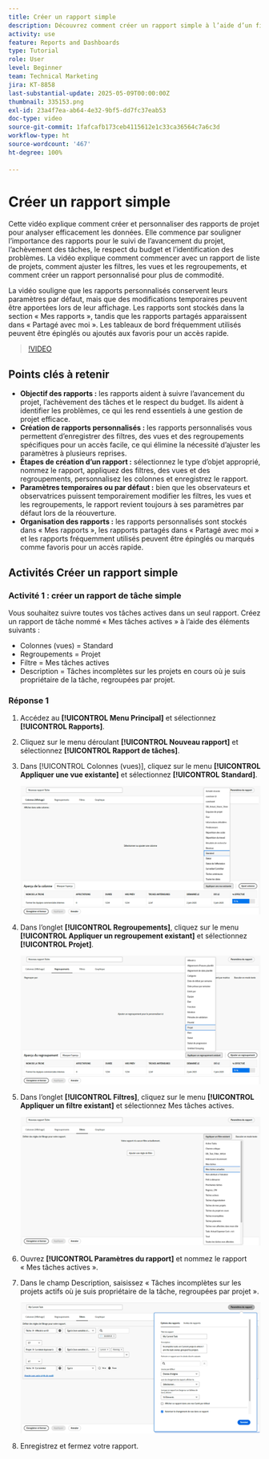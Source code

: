 ```yaml
---
title: Créer un rapport simple
description: Découvrez comment créer un rapport simple à l’aide d’un filtre, d’une vue et d’un regroupement existants dans Workfront.
activity: use
feature: Reports and Dashboards
type: Tutorial
role: User
level: Beginner
team: Technical Marketing
jira: KT-8858
last-substantial-update: 2025-05-09T00:00:00Z
thumbnail: 335153.png
exl-id: 23a4f7ea-ab64-4e32-9bf5-dd7fc37eab53
doc-type: video
source-git-commit: 1fafcafb173ceb4115612e1c33ca36564c7a6c3d
workflow-type: ht
source-wordcount: '467'
ht-degree: 100%

---
```


# Créer un rapport simple

Cette vidéo explique comment créer et personnaliser des rapports de projet pour analyser efficacement les données. Elle commence par souligner l’importance des rapports pour le suivi de l’avancement du projet, l’achèvement des tâches, le respect du budget et l’identification des problèmes. La vidéo explique comment commencer avec un rapport de liste de projets, comment ajuster les filtres, les vues et les regroupements, et comment créer un rapport personnalisé pour plus de commodité.

La vidéo souligne que les rapports personnalisés conservent leurs paramètres par défaut, mais que des modifications temporaires peuvent être apportées lors de leur affichage. Les rapports sont stockés dans la section « Mes rapports », tandis que les rapports partagés apparaissent dans « Partagé avec moi ». Les tableaux de bord fréquemment utilisés peuvent être épinglés ou ajoutés aux favoris pour un accès rapide.

>[!VIDEO](https://video.tv.adobe.com/v/335153/?quality=12&learn=on)

## Points clés à retenir


* **Objectif des rapports :** les rapports aident à suivre l’avancement du projet, l’achèvement des tâches et le respect du budget. Ils aident à identifier les problèmes, ce qui les rend essentiels à une gestion de projet efficace.
* **Création de rapports personnalisés :** les rapports personnalisés vous permettent d’enregistrer des filtres, des vues et des regroupements spécifiques pour un accès facile, ce qui élimine la nécessité d’ajuster les paramètres à plusieurs reprises.
* **Étapes de création d’un rapport :** sélectionnez le type d’objet approprié, nommez le rapport, appliquez des filtres, des vues et des regroupements, personnalisez les colonnes et enregistrez le rapport.
* **Paramètres temporaires ou par défaut :** bien que les observateurs et observatrices puissent temporairement modifier les filtres, les vues et les regroupements, le rapport revient toujours à ses paramètres par défaut lors de la réouverture.
* **Organisation des rapports :** les rapports personnalisés sont stockés dans « Mes rapports », les rapports partagés dans « Partagé avec moi » et les rapports fréquemment utilisés peuvent être épinglés ou marqués comme favoris pour un accès rapide.



## Activités Créer un rapport simple

### Activité 1 : créer un rapport de tâche simple

Vous souhaitez suivre toutes vos tâches actives dans un seul rapport. Créez un rapport de tâche nommé « Mes tâches actives » à l’aide des éléments suivants :

* Colonnes (vues) = Standard
* Regroupements = Projet
* Filtre = Mes tâches actives
* Description = Tâches incomplètes sur les projets en cours où je suis propriétaire de la tâche, regroupées par projet.

### Réponse 1

1. Accédez au **[!UICONTROL Menu Principal]** et sélectionnez **[!UICONTROL Rapports]**.
1. Cliquez sur le menu déroulant **[!UICONTROL Nouveau rapport]** et sélectionnez **[!UICONTROL Rapport de tâches]**.
1. Dans [!UICONTROL Colonnes (vues)], cliquez sur le menu **[!UICONTROL Appliquer une vue existante]** et sélectionnez **[!UICONTROL Standard]**.

   ![Image de l’écran de création de colonnes dans un rapport de tâche](assets/simple-task-report-columns.png)

1. Dans l’onglet **[!UICONTROL Regroupements]**, cliquez sur le menu **[!UICONTROL Appliquer un regroupement existant]** et sélectionnez **[!UICONTROL Projet]**.

   ![Image de l’écran de création de regroupements dans un rapport de tâche](assets/simple-task-report-groupings.png)

1. Dans l’onglet **[!UICONTROL Filtres]**, cliquez sur le menu **[!UICONTROL Appliquer un filtre existant]** et sélectionnez Mes tâches actives.

   ![Image de l’écran de création de filtres dans un rapport de tâche](assets/simple-task-report-filters.png)

1. Ouvrez **[!UICONTROL Paramètres du rapport]** et nommez le rapport « Mes tâches actives ».
1. Dans le champ Description, saisissez « Tâches incomplètes sur les projets actifs où je suis propriétaire de la tâche, regroupées par projet ».

   ![Image de l’écran des paramètres du rapport dans un rapport de tâche](assets/simple-task-report-report-settings.png)

1. Enregistrez et fermez votre rapport.
